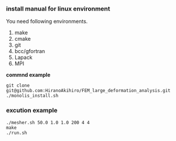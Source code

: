 ### install manual for linux environment
You need following environments.
1. make
2. cmake
3. git
4. bcc/gfortran
5. Lapack
6. MPI

**commnd example**
```
git clone git@github.com:HiranoAkihiro/FEM_large_deformation_analysis.git
./monolis_install.sh
```
### excution example
```
./mesher.sh 50.0 1.0 1.0 200 4 4
make
./run.sh
```
